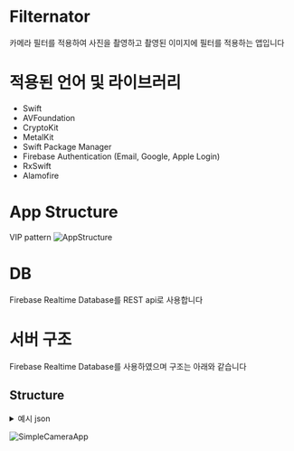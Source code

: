 # Filternator

카메라 필터를 적용하여 사진을 촬영하고 촬영된 이미지에 필터를 적용하는 앱입니다

# 적용된 언어 및 라이브러리

- Swift
- AVFoundation
- CryptoKit
- MetalKit
- Swift Package Manager
- Firebase Authentication (Email, Google, Apple Login)
- RxSwift
- Alamofire

# App Structure

VIP pattern
![AppStructure](https://github.com/shintwelv/SimpleCameraFilterApp/assets/74942977/54b47d99-591f-464b-b145-b29d6e909c88)

# DB

Firebase Realtime Database를 REST api로 사용합니다
# 서버 구조
Firebase Realtime Database를 사용하였으며 구조는 아래와 같습니다
## Structure

<details>
<summary>예시 json</summary>

```json
{
  "filters": {
    "026652fd-0c5a-4cbe-bfcd-da43d01f9547": {
      "owner": "98ece5eb-8dba-42e1-a596-f6b10214c0c8",
      "alias": "세피아필터",
      "inputColor": "0.861173 0.774748 0.21618 1",
      "inputIntensity": 0.1,
      "inputLevels": 0.3,
      "inputRadius": 0.2,
      "systemName": "CISepiaTone"
    },
    "a6eee90b-5215-425b-9d6b-bd1cb78fed88": {
      "owner": "98ece5eb-8dba-42e1-a596-f6b10214c0c8",
      "alias": "세피아필터2",
      "inputColor": "0.861173 0.774748 0.21618 1",
      "inputIntensity": 0.1,
      "inputLevels": 0.3,
      "inputRadius": 0.2,
      "systemName": "CISepiaTone"
    },
    "addc9967-29f5-4b3d-a1d4-d660e2708f3e": {
      "owner": "c6bdc8ec-a4cf-44ef-b10a-2ea2c2a46eb2",
      "alias": "세피아필터3",
      "inputColor": "0.861173 0.774748 0.21618 1",
      "inputIntensity": 0.1,
      "inputLevels": 0.3,
      "inputRadius": 0.2,
      "systemName": "CISepiaTone"
    },
    "09ccf54d-73b8-4495-baf9-22a77e584233": {
      "owner": "b8454c6f-8cd1-4b9b-aef4-1a619f73e686",
      "alias": "세피아필터4",
      "inputColor": "0.861173 0.774748 0.21618 1",
      "inputIntensity": 0.1,
      "inputLevels": 0.3,
      "inputRadius": 0.2,
      "systemName": "CISepiaTone"
    }
  },
  "users": {
    "98ece5eb-8dba-42e1-a596-f6b10214c0c8": {
      "email": "abc1@example.com"
    },
    "b8454c6f-8cd1-4b9b-aef4-1a619f73e686": {
      "email": "abc2@example.com"
    },
    "c6bdc8ec-a4cf-44ef-b10a-2ea2c2a46eb2": {
      "email": "abc3@example.com"
    }
  }
}
```

</details>

![SimpleCameraApp](https://github.com/shintwelv/SimpleCameraFilterApp/assets/74942977/2765322b-c1bd-42d2-8787-ef6c1ff3d7d4)
